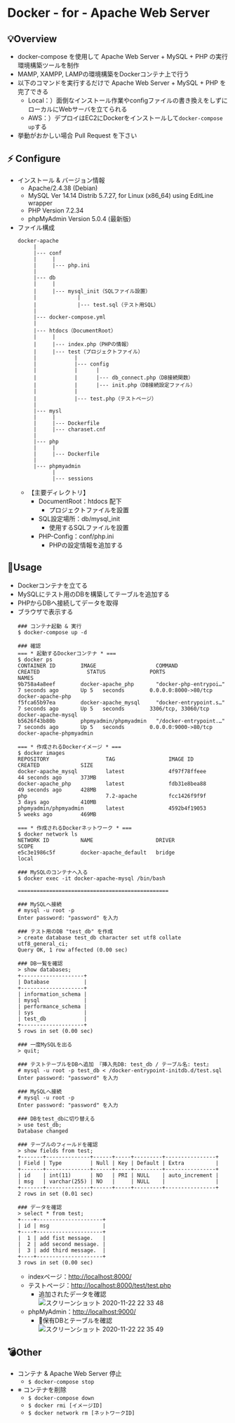 # Docker - for - Apache Web Server
## 💡Overview
- docker-compose を使用して Apache Web Server + MySQL + PHP の実行環境構築ツールを制作
- MAMP, XAMPP, LAMPの環境構築をDockerコンテナ上で行う
- 以下のコマンドを実行するだけで Apache Web Server + MySQL + PHP を完了できる
  - Local：）面倒なインストール作業やconfigファイルの書き換えをしずにローカルにWebサーバを立てられる
  - AWS：）デプロイはEC2にDockerをインストールして`docker-compose up`する
- 挙動がおかしい場合 Pull Request を下さい

## ⚡ Configure
- インストール & バージョン情報
  - Apache/2.4.38 (Debian)
  - MySQL Ver 14.14 Distrib 5.7.27, for Linux (x86_64) using  EditLine wrapper
  - PHP Version 7.2.34
  - phpMyAdmin Version 5.0.4 (最新版)
- ファイル構成
  ```
  docker-apache
       |
       |--- conf
       |     |
       |     |--- php.ini
       |  
       |--- db
       |     |
       |     |--- mysql_init（SQLファイル設置）
       |             |
       |             |--- test.sql（テスト用SQL）
       |
       |--- docker-compose.yml
       |
       |--- htdocs（DocumentRoot）
       |     |
       |     |--- index.php（PHPの情報）
       |     |--- test（プロジェクトファイル）
       |            |
       |            |--- config
       |            |      |
       |            |      |--- db_connect.php（DB接続関数）
       |            |      |--- init.php（DB接続設定ファイル）
       |            |
       |            |--- test.php（テストページ）
       |
       |--- mysl
       |     |
       |     |--- Dockerfile
       |     |--- charaset.cnf
       |
       |--- php
       |     |
       |     |--- Dockerfile     
       |
       |--- phpmyadmin
             |
             |--- sessions
  ```
  - 【主要ディレクトリ】
    - DocumentRoot：htdocs 配下
      - プロジェクトファイルを設置
    - SQL設定場所：db/mysql_init
      - 使用するSQLファイルを設置
    - PHP-Config：conf/php.ini
      - PHPの設定情報を追加する

## 🚀Usage
- Dockerコンテナを立てる
- MySQLにテスト用のDBを構築してテーブルを追加する
- PHPからDBへ接続してデータを取得
- ブラウザで表示する
  ```
  ### コンテナ起動 & 実行
  $ docker-compose up -d
  
  ### 確認
  === * 起動するDockerコンテナ * ===
  $ docker ps
  CONTAINER ID        IMAGE                   COMMAND                  CREATED               STATUS              PORTS                  NAMES
  9b758a4a8eef        docker-apache_php       "docker-php-entrypoi…"   7 seconds ago       Up 5   seconds        0.0.0.0:8000->80/tcp   docker-apache-php
  f5fca65b97ea        docker-apache_mysql     "docker-entrypoint.s…"   7 seconds ago       Up 5   seconds        3306/tcp, 33060/tcp    docker-apache-mysql
  b5626f43b80b        phpmyadmin/phpmyadmin   "/docker-entrypoint.…"   7 seconds ago       Up 5   seconds        0.0.0.0:9000->80/tcp   docker-apache-phpmyadmin
  
  === * 作成されるDockerイメージ * ===
  $ docker images
  REPOSITORY                  TAG                 IMAGE ID            CREATED             SIZE
  docker-apache_mysql         latest              4f97f78ffeee        44 seconds ago      373MB
  docker-apache_php           latest              fdb31e8bea88        49 seconds ago      428MB
  php                         7.2-apache          fcc1426f9f9f        3 days ago          410MB
  phpmyadmin/phpmyadmin       latest              4592b4f19053        5 weeks ago         469MB
  
  === * 作成されるDockerネットワーク * ===
  $ docker network ls
  NETWORK ID          NAME                    DRIVER              SCOPE
  e5c3e1986c5f        docker-apache_default   bridge              local
  
  ### MySQLのコンテナへ入る
  $ docker exec -it docker-apache-mysql /bin/bash
  
  ================================================
  
  ### MySQLへ接続
  # mysql -u root -p
  Enter password: "password" を入力
  
  ### テスト用のDB "test_db" を作成
  > create database test_db character set utf8 collate utf8_general_ci;
  Query OK, 1 row affected (0.00 sec)
  
  ### DB一覧を確認
  > show databases;
  +--------------------+
  | Database           |
  +--------------------+
  | information_schema |
  | mysql              |
  | performance_schema |
  | sys                |
  | test_db            |
  +--------------------+
  5 rows in set (0.00 sec)
  
  ### 一度MySQLを出る
  > quit;
  
  ### テストテーブルをDBへ追加 『挿入先DB: test_db / テーブル名: test』
  # mysql -u root -p test_db < /docker-entrypoint-initdb.d/test.sql
  Enter password: "password" を入力
  
  ### MySQLへ接続
  # mysql -u root -p
  Enter password: "password" を入力
  
  ### DBをtest_dbに切り替える
  > use test_db;
  Database changed
  
  ### テーブルのフィールドを確認
  > show fields from test;
  +-------+--------------+------+-----+---------+----------------+
  | Field | Type         | Null | Key | Default | Extra          |
  +-------+--------------+------+-----+---------+----------------+
  | id    | int(11)      | NO   | PRI | NULL    | auto_increment |
  | msg   | varchar(255) | NO   |     | NULL    |                |
  +-------+--------------+------+-----+---------+----------------+
  2 rows in set (0.01 sec)
  
  ### データを確認
  > select * from test;
  +----+---------------------+
  | id | msg                 |
  +----+---------------------+
  |  1 | add fist message.   |
  |  2 | add second message. |
  |  3 | add third message.  |
  +----+---------------------+
  3 rows in set (0.00 sec)
  ```
  - indexページ：[http://localhost:8000/](http://localhost:8000/)
  - テストページ：[http://localhost:8000/test/test.php](http://localhost:8000/test/test.php)
    - 追加されたデータを確認<br>
    ![スクリーンショット 2020-11-22 22 33 48](https://user-images.githubusercontent.com/63791288/99905946-7546bd00-2d17-11eb-8e9e-6c068228ecd1.png)
  - phpMyAdmin：[http://localhost:9000/](http://localhost:9000/)
    - 保有DBとテーブルを確認<br>
    ![スクリーンショット 2020-11-22 22 35 49](https://user-images.githubusercontent.com/63791288/99905953-82fc4280-2d17-11eb-9c51-562839d127e2.png)

## 💣Other
- コンテナ & Apache Web Server 停止
  - `$ docker-compose stop`  
- ※ コンテナを削除
  - `$ docker-compose down`   
  - `$ docker rmi [イメージID]`
  - `$ docker network rm [ネットワークID]`

   